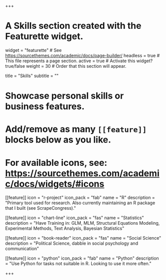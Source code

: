 +++
# A Skills section created with the Featurette widget.
widget = "featurette"  # See https://sourcethemes.com/academic/docs/page-builder/
headless = true  # This file represents a page section.
active = true  # Activate this widget? true/false
weight = 30  # Order that this section will appear.

title = "Skills"
subtitle = ""

# Showcase personal skills or business features.
# 
# Add/remove as many `[[feature]]` blocks below as you like.
# 
# For available icons, see: https://sourcethemes.com/academic/docs/widgets/#icons

[[feature]]
  icon = "r-project"
  icon_pack = "fab"
  name = "R"
  description = "Primary tool used for research. Also currently maintaining an R package that I built (see ScrapeCongress)."
  
[[feature]]
  icon = "chart-line"
  icon_pack = "fas"
  name = "Statistics"
  description = "Have Training in: GLM, MLM, Structural Equations Modeling, Experimental Methods, Text Analysis, Bayesian Statistics"  
  
[[feature]]
  icon = "book-reader"
  icon_pack = "fas"
  name = "Social Science"
  description = "Political Science, dabble in social psychology and communication"
  
 [[feature]]
  icon = "python"
  icon_pack = "fab"
  name = "Python"
  description = "Use Python for tasks not suitable in R. Looking to use it more often."

+++
